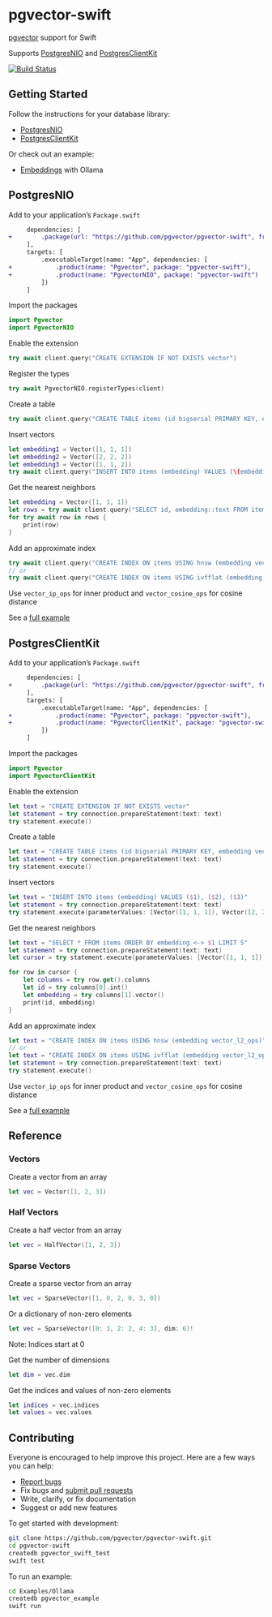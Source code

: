 # pgvector-swift

[pgvector](https://github.com/pgvector/pgvector) support for Swift

Supports [PostgresNIO](https://github.com/vapor/postgres-nio) and [PostgresClientKit](https://github.com/codewinsdotcom/PostgresClientKit)

[![Build Status](https://github.com/pgvector/pgvector-swift/actions/workflows/build.yml/badge.svg)](https://github.com/pgvector/pgvector-swift/actions)

## Getting Started

Follow the instructions for your database library:

- [PostgresNIO](#postgresnio)
- [PostgresClientKit](#postgresclientkit)

Or check out an example:

- [Embeddings](Examples/Ollama/Sources/main.swift) with Ollama

## PostgresNIO

Add to your application’s `Package.swift`

```diff
     dependencies: [
+        .package(url: "https://github.com/pgvector/pgvector-swift", from: "0.1.0")
     ],
     targets: [
         .executableTarget(name: "App", dependencies: [
+            .product(name: "Pgvector", package: "pgvector-swift"),
+            .product(name: "PgvectorNIO", package: "pgvector-swift")
         ])
     ]
```

Import the packages

```swift
import Pgvector
import PgvectorNIO
```

Enable the extension

```swift
try await client.query("CREATE EXTENSION IF NOT EXISTS vector")
```

Register the types

```swift
try await PgvectorNIO.registerTypes(client)
```

Create a table

```swift
try await client.query("CREATE TABLE items (id bigserial PRIMARY KEY, embedding vector(3))")
```

Insert vectors

```swift
let embedding1 = Vector([1, 1, 1])
let embedding2 = Vector([2, 2, 2])
let embedding3 = Vector([1, 1, 2])
try await client.query("INSERT INTO items (embedding) VALUES (\(embedding1)), (\(embedding2)), (\(embedding3))")
```

Get the nearest neighbors

```swift
let embedding = Vector([1, 1, 1])
let rows = try await client.query("SELECT id, embedding::text FROM items ORDER BY embedding <-> \(embedding) LIMIT 5")
for try await row in rows {
    print(row)
}
```

Add an approximate index

```swift
try await client.query("CREATE INDEX ON items USING hnsw (embedding vector_l2_ops)")
// or
try await client.query("CREATE INDEX ON items USING ivfflat (embedding vector_l2_ops) WITH (lists = 100)")
```

Use `vector_ip_ops` for inner product and `vector_cosine_ops` for cosine distance

See a [full example](Tests/PgvectorTests/PostgresNIOTests.swift)

## PostgresClientKit

Add to your application’s `Package.swift`

```diff
     dependencies: [
+        .package(url: "https://github.com/pgvector/pgvector-swift", from: "0.1.0")
     ],
     targets: [
         .executableTarget(name: "App", dependencies: [
+            .product(name: "Pgvector", package: "pgvector-swift"),
+            .product(name: "PgvectorClientKit", package: "pgvector-swift")
         ])
     ]
```

Import the packages

```swift
import Pgvector
import PgvectorClientKit
```

Enable the extension

```swift
let text = "CREATE EXTENSION IF NOT EXISTS vector"
let statement = try connection.prepareStatement(text: text)
try statement.execute()
```

Create a table

```swift
let text = "CREATE TABLE items (id bigserial PRIMARY KEY, embedding vector(3))"
let statement = try connection.prepareStatement(text: text)
try statement.execute()
```

Insert vectors

```swift
let text = "INSERT INTO items (embedding) VALUES ($1), ($2), ($3)"
let statement = try connection.prepareStatement(text: text)
try statement.execute(parameterValues: [Vector([1, 1, 1]), Vector([2, 2, 2]), Vector([1, 1, 2])])
```

Get the nearest neighbors

```swift
let text = "SELECT * FROM items ORDER BY embedding <-> $1 LIMIT 5"
let statement = try connection.prepareStatement(text: text)
let cursor = try statement.execute(parameterValues: [Vector([1, 1, 1])])

for row in cursor {
    let columns = try row.get().columns
    let id = try columns[0].int()
    let embedding = try columns[1].vector()
    print(id, embedding)
}
```

Add an approximate index

```swift
let text = "CREATE INDEX ON items USING hnsw (embedding vector_l2_ops)"
// or
let text = "CREATE INDEX ON items USING ivfflat (embedding vector_l2_ops) WITH (lists = 100)"
let statement = try connection.prepareStatement(text: text)
try statement.execute()
```

Use `vector_ip_ops` for inner product and `vector_cosine_ops` for cosine distance

See a [full example](Tests/PgvectorTests/PostgresClientKitTests.swift)

## Reference

### Vectors

Create a vector from an array

```swift
let vec = Vector([1, 2, 3])
```

### Half Vectors

Create a half vector from an array

```swift
let vec = HalfVector([1, 2, 3])
```

### Sparse Vectors

Create a sparse vector from an array

```swift
let vec = SparseVector([1, 0, 2, 0, 3, 0])
```

Or a dictionary of non-zero elements

```swift
let vec = SparseVector([0: 1, 2: 2, 4: 3], dim: 6)!
```

Note: Indices start at 0

Get the number of dimensions

```swift
let dim = vec.dim
```

Get the indices and values of non-zero elements

```swift
let indices = vec.indices
let values = vec.values
```

## Contributing

Everyone is encouraged to help improve this project. Here are a few ways you can help:

- [Report bugs](https://github.com/pgvector/pgvector-swift/issues)
- Fix bugs and [submit pull requests](https://github.com/pgvector/pgvector-swift/pulls)
- Write, clarify, or fix documentation
- Suggest or add new features

To get started with development:

```sh
git clone https://github.com/pgvector/pgvector-swift.git
cd pgvector-swift
createdb pgvector_swift_test
swift test
```

To run an example:

```sh
cd Examples/Ollama
createdb pgvector_example
swift run
```
